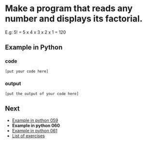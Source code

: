 # Make a program that reads any number and displays its factorial.

E.g: 5! = 5 x 4 x 3 x 2 x 1 = 120

## Example in Python

### code

``` python
[put your code here]
```

### output

```
[put the output of your code here]
```

## Next

- [Example in python 059](../../059/python)
- **Example in python 060**
- [Example in python 061](../../061/python)
- [List of exercises](../..)
